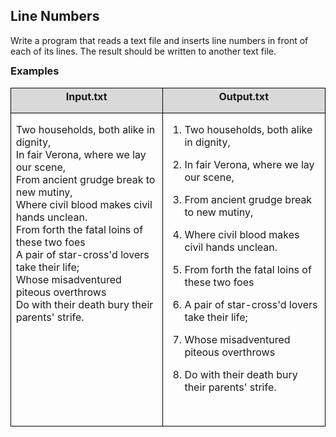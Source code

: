 <H2 CLASS="western" ALIGN=JUSTIFY>Line Numbers</H2>

<P STYLE="margin-bottom: 0.14in">Write a program that reads a text
file and inserts line numbers in front of each of its lines. The
result should be written to another text file. 
</P>
<H3 CLASS="western" ALIGN=JUSTIFY STYLE="margin-top: 0in">Examples</H3>
<TABLE WIDTH=709 CELLPADDING=7 CELLSPACING=0>
	<COL WIDTH=335>
	<COL WIDTH=344>
	<TR VALIGN=TOP>
		<TD WIDTH=335 HEIGHT=8 BGCOLOR="#d9d9d9" STYLE="border: 1px solid #00000a; padding-top: 0in; padding-bottom: 0in; padding-left: 0.08in; padding-right: 0.08in">
			<P ALIGN=CENTER STYLE="margin-top: 0.03in"><B>Input.txt</B></P>
		</TD>
		<TD WIDTH=344 BGCOLOR="#d9d9d9" STYLE="border: 1px solid #00000a; padding-top: 0in; padding-bottom: 0in; padding-left: 0.08in; padding-right: 0.08in">
			<P ALIGN=CENTER STYLE="margin-top: 0.03in"><B>Output.txt</B></P>
		</TD>
	</TR>
	<TR VALIGN=TOP>
		<TD WIDTH=335 HEIGHT=121 STYLE="border: 1px solid #00000a; padding-top: 0in; padding-bottom: 0in; padding-left: 0.08in; padding-right: 0.08in">
			<P>Two households, both alike in dignity,<BR>In fair Verona, where
			we lay our scene,<BR>From ancient grudge break to new
			mutiny,<BR>Where civil blood makes civil hands unclean.<BR>From
			forth the fatal loins of these two foes<BR>A pair of star-cross'd
			lovers take their life;<BR>Whose misadventured piteous
			overthrows<BR>Do with their death bury their parents' strife.</P>
		</TD>
		<TD WIDTH=344 STYLE="border: 1px solid #00000a; padding-top: 0in; padding-bottom: 0in; padding-left: 0.08in; padding-right: 0.08in">
			<OL>
				<LI><P STYLE="margin-bottom: 0in">Two households, both alike in
				dignity,</P>
				<LI><P STYLE="margin-bottom: 0in">In fair Verona, where we lay
				our scene,</P>
				<LI><P STYLE="margin-bottom: 0in">From ancient grudge break to
				new mutiny,</P>
				<LI><P STYLE="margin-bottom: 0in">Where civil blood makes civil
				hands unclean.</P>
				<LI><P STYLE="margin-bottom: 0in">From forth the fatal loins of
				these two foes</P>
				<LI><P STYLE="margin-bottom: 0in">A pair of star-cross'd lovers
				take their life;</P>
				<LI><P STYLE="margin-bottom: 0in">Whose misadventured piteous
				overthrows</P>
				<LI><P STYLE="margin-bottom: 0in">Do with their death bury their
				parents' strife.</P>
			</OL>
			<P><BR>
			</P>
		</TD>
	</TR>
</TABLE>